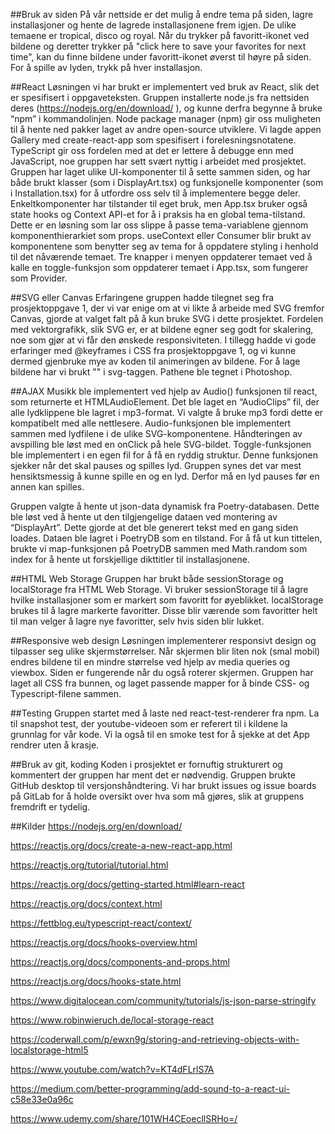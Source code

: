 ##Bruk av siden 
På vår nettside er det mulig å endre tema på siden, lagre installasjoner og hente de lagrede installasjonene frem igjen. De ulike temaene er tropical, disco og royal. Når du trykker på favoritt-ikonet ved bildene og deretter trykker på "click here to save your favorites for next time", kan du finne bildene under favoritt-ikonet øverst til høyre på siden. For å spille av lyden, trykk på hver installasjon.
 
##React 
Løsningen vi har brukt er implementert ved bruk av React, slik det er spesifisert i oppgaveteksten. Gruppen installerte node.js fra nettsiden deres (https://nodejs.org/en/download/ ), og kunne derfra begynne å bruke “npm” i kommandolinjen. Node package manager (npm) gir oss muligheten til å hente ned pakker laget av andre open-source utviklere. Vi lagde appen Gallery med create-react-app som spesifisert i forelesningsnotatene. TypeScript gir oss fordelen med at det er lettere å debugge enn med JavaScript, noe gruppen har sett svært nyttig i arbeidet med prosjektet. 
Gruppen har laget ulike UI-komponenter til å sette sammen siden, og har både brukt klasser (som i DisplayArt.tsx) og funksjonelle komponenter (som i Installation.tsx) for å utfordre oss selv til å implementere begge deler. Enkeltkomponenter har tilstander til eget bruk, men App.tsx bruker også state hooks og Context API-et for å i praksis ha en global tema-tilstand. Dette er en løsning som lar oss slippe å passe tema-variablene gjennom komponenthierarkiet som props. useContext eller Consumer blir brukt av komponentene som benytter seg av tema for å oppdatere styling i henhold til det nåværende temaet. Tre knapper i menyen oppdaterer temaet ved å kalle en toggle-funksjon som oppdaterer temaet i App.tsx, som fungerer som Provider. 
 
##SVG eller Canvas 
Erfaringene gruppen hadde tilegnet seg fra prosjektoppgave 1, der vi var enige om at vi likte å arbeide med SVG fremfor Canvas, gjorde at valget falt på å kun bruke SVG i dette prosjektet. Fordelen med vektorgrafikk, slik SVG er, er at bildene egner seg godt for skalering, noe som gjør at vi får den ønskede responsiviteten. I tillegg hadde vi gode erfaringer med @keyframes i CSS fra prosjektoppgave 1, og vi kunne dermed gjenbruke mye av koden til animeringen av bildene. For å lage bildene har vi brukt "<path>" i svg-taggen. Pathene ble tegnet i Photoshop.
 
##AJAX
Musikk ble implementert ved hjelp av Audio() funksjonen til react, som returnerte et HTMLAudioElement. Det ble laget en “AudioClips” fil, der alle lydklippene ble lagret i mp3-format.  Vi valgte å bruke mp3 fordi dette er kompatibelt med alle nettlesere. Audio-funksjonen ble implementert sammen med lydfilene i de ulike SVG-komponentene. Håndteringen av avspilling ble løst med en onClick på hele SVG-bildet. Toggle-funksjonen ble implementert i en egen fil for å få en ryddig struktur. Denne funksjonen sjekker når det skal pauses og spilles lyd. Gruppen synes det var mest hensiktsmessig å kunne spille en og en lyd. Derfor må en lyd pauses før en annen kan spilles.
 
Gruppen valgte å hente ut json-data dynamisk fra Poetry-databasen. Dette ble løst ved å hente ut den tilgjengelige dataen ved montering av “DisplayArt”. Dette gjorde at det ble generert tekst med en gang siden loades. Dataen ble lagret i PoetryDB som en tilstand. For å få ut kun tittelen, brukte vi map-funksjonen på PoetryDB sammen med Math.random som index for å hente ut forskjellige dikttitler til installasjonene.
 
##HTML Web Storage
Gruppen har brukt både sessionStorage og localStorage fra HTML Web Storage. Vi bruker sessionStorage til å lagre hvilke installasjoner som er markert som favoritt for øyeblikket. localStorage brukes til å lagre markerte favoritter. Disse blir værende som favoritter helt til man velger å lagre nye favoritter, selv hvis siden blir lukket.
 
##Responsive web design
Løsningen implementerer responsivt design og tilpasser seg ulike skjermstørrelser. Når skjermen blir liten nok (smal mobil) endres bildene til en mindre størrelse ved hjelp av media queries og viewbox. Siden er fungerende når du også roterer skjermen. Gruppen har laget all CSS fra bunnen, og laget passende mapper for å binde CSS- og Typescript-filene sammen.
 
##Testing
Gruppen startet med å laste ned react-test-renderer fra npm. La til snapshot test, der youtube-videoen som er referert til i kildene la grunnlag for vår kode. Vi la også til en smoke test for å sjekke at det App rendrer uten å krasje.
 
##Bruk av git, koding
Koden i prosjektet er fornuftig strukturert og kommentert der gruppen har ment det er nødvendig. Gruppen brukte GitHub desktop til versjonshåndtering. Vi har brukt issues og issue boards på GitLab for å holde oversikt over hva som må gjøres, slik at gruppens fremdrift er tydelig. 
 
##Kilder
https://nodejs.org/en/download/

https://reactjs.org/docs/create-a-new-react-app.html 

https://reactjs.org/tutorial/tutorial.html

https://reactjs.org/docs/getting-started.html#learn-react 

https://reactjs.org/docs/context.html

https://fettblog.eu/typescript-react/context/

https://reactjs.org/docs/hooks-overview.html

https://reactjs.org/docs/components-and-props.html

https://reactjs.org/docs/hooks-state.html

https://www.digitalocean.com/community/tutorials/js-json-parse-stringify

https://www.robinwieruch.de/local-storage-react

https://coderwall.com/p/ewxn9g/storing-and-retrieving-objects-with-localstorage-html5

https://www.youtube.com/watch?v=KT4dFLrlS7A

https://medium.com/better-programming/add-sound-to-a-react-ui-c58e33e0a96c

https://www.udemy.com/share/101WH4CEoecllSRHo=/